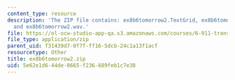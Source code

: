 ```yaml
---
content_type: resource
description: 'The ZIP file contains: ex8b6tomorrow2.TextGrid, ex8b6tomorrow2-ans.TextGrid,
  and ex8b6tomorrow2.wav.'
file: https://ol-ocw-studio-app-qa.s3.amazonaws.com/courses/6-911-transcribing-prosodic-structure-of-spoken-utterances-with-tobi-january-iap-2006/5e62e1d644de0665f236689feb1c7e38_ex8b6tomorrow2.zip
file_type: application/zip
parent_uid: f31439d7-0f7f-ff16-5dcb-24c1a13f1acf
resourcetype: Other
title: ex8b6tomorrow2.zip
uid: 5e62e1d6-44de-0665-f236-689feb1c7e38
---
```

